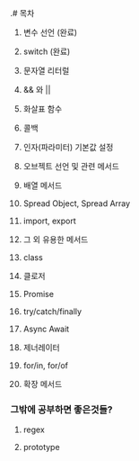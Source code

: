 .# 목차

1. 변수 선언 (완료)

2. switch (완료)

3. 문자열 리터럴

4. && 와 ||

5. 화살표 함수

6. 콜백

7. 인자(파라미터) 기본값 설정

8. 오브젝트 선언 및 관련 메서드

9. 배열 메서드

10. Spread Object, Spread Array

11. import, export

12. 그 외 유용한 메서드

13. class

14. 클로저

15. Promise

16. try/catch/finally

17. Async Await

18. 제너레이터

19. for/in, for/of

20. 확장 메서드

### 그밖에 공부하면 좋은것들?

1. regex

2. prototype